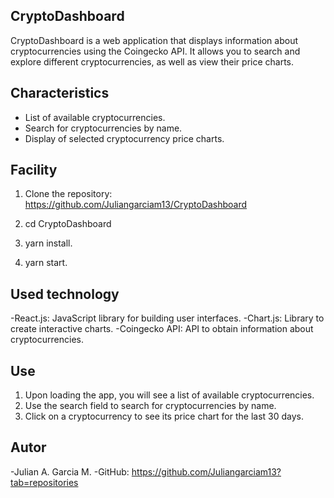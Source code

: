 ## CryptoDashboard

CryptoDashboard is a web application that displays information about cryptocurrencies using the Coingecko API. It allows you to search and explore different cryptocurrencies, as well as view their price charts.

## Characteristics
- List of available cryptocurrencies.
- Search for cryptocurrencies by name.
- Display of selected cryptocurrency price charts.

## Facility

1. Clone the repository: https://github.com/Juliangarciam13/CryptoDashboard

2. cd CryptoDashboard

3. yarn install.

4. yarn start.

## Used technology
-React.js: JavaScript library for building user interfaces.
-Chart.js: Library to create interactive charts.
-Coingecko API: API to obtain information about cryptocurrencies.

## Use
1. Upon loading the app, you will see a list of available cryptocurrencies.
2. Use the search field to search for cryptocurrencies by name.
3. Click on a cryptocurrency to see its price chart for the last 30 days.

## Autor 
-Julian A. Garcia M.
-GitHub: https://github.com/Juliangarciam13?tab=repositories
